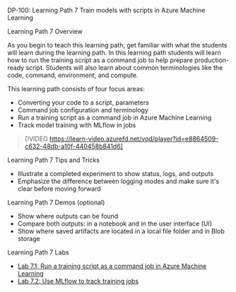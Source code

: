 DP-100: Learning Path 7 Train models with scripts in Azure Machine Learning

Learning Path 7 Overview

As you begin to teach this learning path, get familiar with what the students will learn during the learning path. In this learning path students will learn how to run the training script as a command job to help prepare production-ready script. Students will also learn about common terminologies like the code, command, environment, and compute.

This learning path consists of four focus areas:

- Converting your code to a script, parameters
- Command job configuration and terminology
- Run a training script as a command job in Azure Machine Learning
- Track model training with MLflow in jobs

> [!VIDEO https://learn-video.azurefd.net/vod/player?id=e8864509-c632-48db-a10f-440458b841d6]

Learning Path 7 Tips and Tricks

- Illustrate a completed experiment to show status, logs, and outputs 
- Emphasize the difference between logging modes and make sure it's clear before moving forward

Learning Path 7 Demos (optional)

- Show where outputs can be found
- Compare both outputs: in a notebook and in the user interface (UI)
- Show where saved artifacts are located in a local file folder and in Blob storage

Learning Path 7 Labs

- [Lab 7.1: Run a training script as a command job in Azure Machine Learning](https://microsoftlearning.github.io/mslearn-azure-ml/Instructions/08-Script-command-job.html)
- [Lab 7.2: Use MLflow to track training jobs](https://microsoftlearning.github.io/mslearn-azure-ml/Instructions/08-Script-mlflow-tracking.html)
